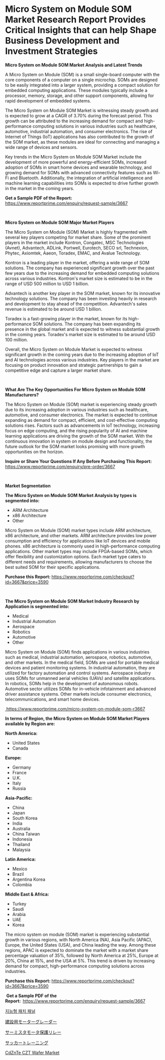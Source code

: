 <p><h1>Micro System on Module SOM Market Research Report Provides Critical Insights that can help Shape Business Development and Investment Strategies</h1></p><p><strong>Micro System on Module SOM Market Analysis and Latest Trends</strong></p>
<p><p>A Micro System on Module (SOM) is a small single-board computer with the core components of a computer on a single microchip. SOMs are designed to be easily integrated into a larger system, providing a compact solution for embedded computing applications. These modules typically include a processor, memory, storage, and other support components, allowing for rapid development of embedded systems.</p><p>The Micro System on Module SOM Market is witnessing steady growth and is expected to grow at a CAGR of 3.70% during the forecast period. This growth can be attributed to the increasing demand for compact and high-performance computing solutions in various industries such as healthcare, automotive, industrial automation, and consumer electronics. The rise of Internet of Things (IoT) applications has also contributed to the growth of the SOM market, as these modules are ideal for connecting and managing a wide range of devices and sensors.</p><p>Key trends in the Micro System on Module SOM Market include the development of more powerful and energy-efficient SOMs, increased adoption of SOMs in smart home devices and wearable technology, and growing demand for SOMs with advanced connectivity features such as Wi-Fi and Bluetooth. Additionally, the integration of artificial intelligence and machine learning capabilities into SOMs is expected to drive further growth in the market in the coming years.</p></p>
<p><strong>Get a Sample PDF of the Report:&nbsp;</strong> <a href="https://www.reportprime.com/enquiry/request-sample/3667">https://www.reportprime.com/enquiry/request-sample/3667</a></p>
<p>&nbsp;</p>
<p><strong>Micro System on Module SOM Major Market Players</strong></p>
<p><p>The Micro System on Module (SOM) Market is highly fragmented with several key players competing for market share. Some of the prominent players in the market include Kontron, Congatec, MSC Technologies (Avnet), Advantech, ADLink, Portwell, Eurotech, SECO srl, Technexion, Phytec, Axiomtek, Aaeon, Toradex, EMAC, and Avalue Technology.</p><p>Kontron is a leading player in the market, offering a wide range of SOM solutions. The company has experienced significant growth over the past few years due to the increasing demand for embedded computing solutions across various industries. Kontron's market size is estimated to be in the range of USD 500 million to USD 1 billion.</p><p>Advantech is another key player in the SOM market, known for its innovative technology solutions. The company has been investing heavily in research and development to stay ahead of the competition. Advantech's sales revenue is estimated to be around USD 1 billion.</p><p>Toradex is a fast-growing player in the market, known for its high-performance SOM solutions. The company has been expanding its presence in the global market and is expected to witness substantial growth in the coming years. Toradex's market size is estimated to be around USD 100 million.</p><p>Overall, the Micro System on Module Market is expected to witness significant growth in the coming years due to the increasing adoption of IoT and AI technologies across various industries. Key players in the market are focusing on product innovation and strategic partnerships to gain a competitive edge and capture a larger market share.</p></p>
<p>&nbsp;</p>
<p><strong>What Are The Key Opportunities For Micro System on Module SOM Manufacturers?</strong></p>
<p><p>The Micro System on Module (SOM) market is experiencing steady growth due to its increasing adoption in various industries such as healthcare, automotive, and consumer electronics. The market is expected to continue expanding as demand for compact, efficient, and cost-effective computing solutions rises. Factors such as advancements in IoT technology, increasing focus on edge computing, and the rising popularity of AI and machine learning applications are driving the growth of the SOM market. With the continuous innovation in system on module design and functionality, the future outlook for the SOM market looks promising with more growth opportunities on the horizon.</p></p>
<p><strong>Inquire or Share Your Questions If Any Before Purchasing This Report:</strong> <a href="https://www.reportprime.com/enquiry/pre-order/3667">https://www.reportprime.com/enquiry/pre-order/3667</a></p>
<p>&nbsp;</p>
<p><strong>Market Segmentation</strong></p>
<p><strong>The Micro System on Module SOM Market Analysis by types is segmented into:</strong></p>
<p><ul><li>ARM Architecture</li><li>x86 Architecture</li><li>Other</li></ul></p>
<p><p>Micro System on Module (SOM) market types include ARM architecture, x86 architecture, and other markets. ARM architecture provides low power consumption and efficiency for applications like IoT devices and mobile phones. x86 architecture is commonly used in high-performance computing applications. Other market types may include FPGA-based SOMs, which offer flexibility and customization options. Each market type caters to different needs and requirements, allowing manufacturers to choose the best suited SOM for their specific applications.</p></p>
<p><strong>Purchase this Report:&nbsp;</strong><a href="https://www.reportprime.com/checkout?id=3667&price=3590">https://www.reportprime.com/checkout?id=3667&price=3590</a></p>
<p>&nbsp;</p>
<p><strong>The Micro System on Module SOM Market Industry Research by Application is segmented into:</strong></p>
<p><ul><li>Medical</li><li>Industrial Automation</li><li>Aerospace</li><li>Robotics</li><li>Automotive</li><li>Other</li></ul></p>
<p><p>Micro System on Module (SOM) finds applications in various industries such as medical, industrial automation, aerospace, robotics, automotive, and other markets. In the medical field, SOMs are used for portable medical devices and patient monitoring systems. In industrial automation, they are utilized for factory automation and control systems. Aerospace industry uses SOMs for unmanned aerial vehicles (UAVs) and satellite applications. In robotics, SOMs help in the development of autonomous robots. Automotive sector utilizes SOMs for in-vehicle infotainment and advanced driver assistance systems. Other markets include consumer electronics, telecommunications, and smart home devices.</p></p>
<p><a href="https://www.reportprime.com/micro-system-on-module-som-r3667">&nbsp;https://www.reportprime.com/micro-system-on-module-som-r3667</a></p>
<p><strong>In terms of Region, the Micro System on Module SOM Market Players available by Region are:</strong></p>
<p>
    <p> <strong> North America: </strong>
        <ul>
            <li>United States</li>
            <li>Canada</li>
        </ul>
        </p> 
    <p> <strong> Europe: </strong>
        <ul>
            <li>Germany</li>
            <li>France</li>
            <li>U.K.</li>
            <li>Italy</li>
            <li>Russia</li>
        </ul>
        </p> 
    <p> <strong> Asia-Pacific: </strong>
        <ul>
            <li>China</li>
            <li>Japan</li>
            <li>South Korea</li>
            <li>India</li>
            <li>Australia</li>
            <li>China Taiwan</li>
            <li>Indonesia</li>
            <li>Thailand</li>
            <li>Malaysia</li>
        </ul>
        </p> 
    <p> <strong> Latin America: </strong>
        <ul>
            <li>Mexico</li>
            <li>Brazil</li>
            <li>Argentina Korea</li>
            <li>Colombia</li>
        </ul>
        </p> 
    <p> <strong> Middle East & Africa: </strong>
        <ul>
            <li>Turkey</li>
            <li>Saudi</li>
            <li>Arabia</li>
            <li>UAE</li>
            <li>Korea</li>
        </ul>
    </p>
    </p>
<p><p>The micro system on module (SOM) market is experiencing substantial growth in various regions, with North America (NA), Asia Pacific (APAC), Europe, the United States (USA), and China leading the way. Among these regions, APAC is expected to dominate the market with a market share percentage valuation of 35%, followed by North America at 25%, Europe at 20%, China at 15%, and the USA at 5%. This trend is driven by increasing demand for compact, high-performance computing solutions across industries.</p></p>
<p><strong>Purchase this Report: </strong><a href="https://www.reportprime.com/checkout?id=3667&price=3590">https://www.reportprime.com/checkout?id=3667&price=3590</a></p>
<p>&nbsp;<strong>Get a Sample PDF of the Report:&nbsp;&nbsp;</strong><a href="https://www.reportprime.com/enquiry/request-sample/3667">https://www.reportprime.com/enquiry/request-sample/3667</a></p>
<p><strong></strong></p>
<p><p><a href="https://medium.com/@jesseperry626/%EC%A7%80%EB%8A%A5%ED%98%95-%ED%8C%A8%EC%B9%98-%ED%8C%A8%EB%84%90-%EC%8B%9C%EC%9E%A5%EC%9D%98-%EB%8F%99%ED%96%A5-%EB%B0%8F-%EC%8B%9C%EC%9E%A5-%EB%B6%84%EC%84%9D%EC%9D%80-2024-2031%EB%85%84%EA%B9%8C%EC%A7%80-%EC%98%88%EC%B8%A1%EB%90%98%EC%97%88%EC%8A%B5%EB%8B%88%EB%8B%A4-e3be794d832d">지능형 패치 패널</a></p><p><a href="https://medium.com/@adaming121/%E5%BB%BA%E8%A8%AD%E7%94%A8%E3%83%A2%E3%83%BC%E3%82%BF%E3%83%BC%E3%82%B0%E3%83%AC%E3%83%BC%E3%83%80%E3%83%BC%E5%B8%82%E5%A0%B4%E3%81%AE%E5%88%86%E6%9E%90-%E4%B8%96%E7%95%8C%E3%81%AE%E6%A5%AD%E7%95%8C%E5%B1%95%E6%9C%9B%E3%81%A8%E4%BA%88%E6%B8%AC-2024%E5%B9%B4%E3%81%8B%E3%82%892031%E5%B9%B4-f2ea2680b409">建設用モーターグレーダー</a></p><p><a href="https://github.com/SkylarDaniel70/Market-Research-Report-List-1/blob/main/279622277842.md">サーミスタモータ保護リレー</a></p><p><a href="https://medium.com/@attyourniture/%E3%82%B5%E3%83%83%E3%82%AB%E3%83%BC%E3%81%AE%E3%83%88%E3%83%AC%E3%83%BC%E3%83%8B%E3%83%B3%E3%82%B0%E5%B8%82%E5%A0%B4%E3%81%AE%E8%A6%8F%E6%A8%A1%E3%81%AF-%E4%B8%96%E7%95%8C%E3%81%AE%E6%A5%AD%E7%95%8C%E3%81%A7%E6%9C%80%E9%81%A9%E3%81%AA%E3%83%9E%E3%83%BC%E3%82%B1%E3%83%86%E3%82%A3%E3%83%B3%E3%82%B0%E3%83%81%E3%83%A3%E3%83%8D%E3%83%AB%E3%82%92%E6%98%8E%E3%82%89%E3%81%8B%E3%81%AB%E3%81%99%E3%82%8B-5bc09f39eb2f">サッカートレーニング</a></p><p><a href="https://github.com/HenrietteMills1/Market-Research-Report-List-1/blob/main/cdznte-czt-wafer-market.md">CdZnTe CZT Wafer Market</a></p></p>